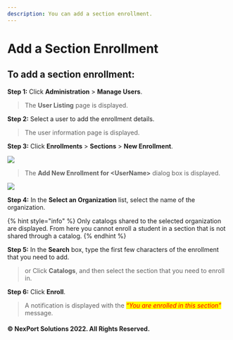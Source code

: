 ```yaml
---
description: You can add a section enrollment.
---
```


# Add a Section Enrollment

## **To add a section enrollment:**

**Step 1:**  Click **Administration** > **Manage Users**.

> The **User Listing** page is displayed.

**Step 2:**  Select a user to add the enrollment details.

> The user information page is displayed.

**Step 3:**  Click **Enrollments** > **Sections** > **New Enrollment**.

![](https://www.nexportcampus.com/Content/Guides/aweb/Content/Resources/Images/Manage\_Users/Enrollment\_Sections\_New\_550x134.png)

> The **Add New Enrollment for \<UserName>** dialog box is displayed.

![](https://www.nexportcampus.com/Content/Guides/aweb/Content/Resources/Images/Manage\_Users/Enrollment\_Add%20New\_550x230.png)

**Step 4:**  In the **Select an Organization** list, select the name of the organization.

{% hint style="info" %}
Only catalogs shared to the selected organization are displayed. From here you cannot enroll a student in a section that is not shared through a catalog.
{% endhint %}

**Step 5:**  In the **Search** box, type the first few characters of the enrollment that you need to add.

> or Click **Catalogs**, and then select the section that you need to enroll in.

**Step 6:**  Click **Enroll**.

> A notification is displayed with the _<mark style="color:red;background-color:yellow;">“You are enrolled in this section”</mark>_ message.

#### © NexPort Solutions 2022. All Rights Reserved.
